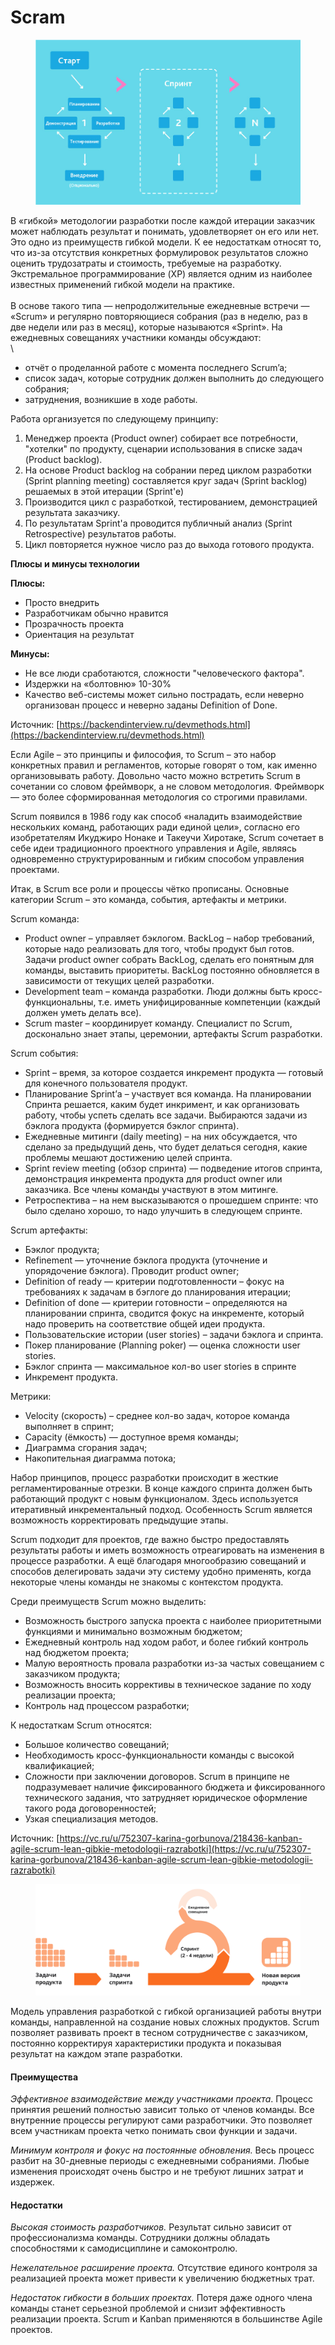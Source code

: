 # Scram

<figure><img src="../../.gitbook/assets/f513f0e8c58c492584f53b0c21122647.jpg" alt=""><figcaption></figcaption></figure>

В «гибкой» методологии разработки после каждой итерации заказчик может наблюдать результат и понимать, удовлетворяет он его или нет. Это одно из преимуществ гибкой модели. К ее недостаткам относят то, что из-за отсутствия конкретных формулировок результатов сложно оценить трудозатраты и стоимость, требуемые на разработку. Экстремальное программирование (XP) является одним из наиболее известных применений гибкой модели на практике.\
\
В основе такого типа — непродолжительные ежедневные встречи — «Scrum» и регулярно повторяющиеся собрания (раз в неделю, раз в две недели или раз в месяц), которые называются «Sprint». На ежедневных совещаниях участники команды обсуждают:\
\


* отчёт о проделанной работе с момента последнего Scrum’a;
* список задач, которые сотрудник должен выполнить до следующего собрания;
* затруднения, возникшие в ходе работы.

Работа организуется по следующему принципу:

1. Менеджер проекта (Product owner) собирает все потребности, "хотелки" по продукту, сценарии использования в списке задач (Product backlog).
2. На основе Product backlog на собрании перед циклом разработки (Sprint planning meeting) составляется круг задач (Sprint backlog) решаемых в этой итерации (Sprint'e)
3. Производится цикл с разработкой, тестированием, демонстрацией результата заказчику.
4. По результатам Sprint'а проводится публичный анализ (Sprint Retrospective) результатов работы.
5. Цикл повторяется нужное число раз до выхода готового продукта.

**Плюсы и минусы технологии**

**Плюсы:**

* Просто внедрить
* Разработчикам обычно нравится
* Прозрачность проекта
* Ориентация на результат

**Минусы:**

* Не все люди сработаются, сложности "человеческого фактора".
* Издержки на «болтовню» 10-30%
* Качество веб-системы может сильно пострадать, если неверно организован процесс и неверно заданы Definition of Done.

Источник: [https://backendinterview.ru/devmethods.html](https://backendinterview.ru/devmethods.html)







Если Agile – это принципы и философия, то Scrum – это набор конкретных правил и регламентов, которые говорят о том, как именно организовывать работу. Довольно часто можно встретить Scrum в сочетании со словом фреймворк, а не словом методология. Фреймворк — это более сформированная методология со строгими правилами.

Scrum появился в 1986 году как способ «наладить взаимодействие нескольких команд, работающих ради единой цели», согласно его изобретателям Икуджиро Нонаке и Такеучи Хиротаке, Scrum сочетает в себе идеи традиционного проектного управления и Agile, являясь одновременно структурированным и гибким способом управления проектами.

Итак, в Scrum все роли и процессы чётко прописаны. Основные категории Scrum – это команда, события, артефакты и метрики.

Scrum команда:

* Product owner – управляет бэклогом. BackLog – набор требований, которые надо реализовать для того, чтобы продукт был готов. Задачи product owner собрать BackLog, сделать его понятным для команды, выставить приоритеты. BackLog постоянно обновляется в зависимости от текущих целей разработки.
* Development team – команда разработки. Люди должны быть кросс-функциональны, т.е. иметь унифицированные компетенции (каждый должен уметь делать все).
* Scrum master – координирует команду. Специалист по Scrum, досконально знает этапы, церемонии, артефакты Scrum разработки.

Scrum события:

* Sprint – время, за которое создается инкремент продукта — готовый для конечного пользователя продукт.
* Планирование Sprint’а – участвует вся команда. На планировании Спринта решается, каким будет инкримент, и как организовать работу, чтобы успеть сделать все задачи. Выбираются задачи из бэклога продукта (формируется бэклог спринта).
* Ежедневные митинги (daily meeting) – на них обсуждается, что сделано за предыдущий день, что будет делаться сегодня, какие проблемы мешают достижению целей спринта.
* Sprint review meeting (обзор спринта) — подведение итогов спринта, демонстрация инкремента продукта для product owner или заказчика. Все члены команды участвуют в этом митинге.
* Ретроспектива – на нем высказываются о прошедшем спринте: что было сделано хорошо, то надо улучшить в следующем спринте.

Scrum артефакты:

* Бэклог продукта;
* Refinement — уточнение бэклога продукта (уточнение и упорядочение бэклога). Проводит product owner;
* Definition of ready — критерии подготовленности – фокус на требованиях к задачам в бэглоге до планирования итерации;
* Definition of done — критерии готовности – определяются на планировании спринта, сводится фокус на инкременте, который надо проверить на соответствие общей идеи продукта.
* Пользовательские истории (user stories) – задачи бэклога и спринта.
* Покер планирование (Planning poker) — оценка сложности user stories.
* Бэклог спринта — максимальное кол-во user stories в спринте
* Инкремент продукта.

Метрики:

* Velocity (скорость) – среднее кол-во задач, которое команда выполняет в спринт;
* Capacity (ёмкость) — доступное время команды;
* Диаграмма сгорания задач;
* Накопительная диаграмма потока;

Набор принципов, процесс разработки происходит в жесткие регламентированные отрезки. В конце каждого спринта должен быть работающий продукт с новым функционалом. Здесь используется итеративный инкрементальный подход. Особенность Scrum является возможность корректировать предыдущие этапы.

Scrum подходит для проектов, где важно быстро предоставлять результаты работы и иметь возможность отреагировать на изменения в процессе разработки. А ещё благодаря многообразию совещаний и способов делегировать задачи эту систему удобно применять, когда некоторые члены команды не знакомы с контекстом продукта.

Среди преимуществ Scrum можно выделить:

* Возможность быстрого запуска проекта с наиболее приоритетными функциями и минимально возможным бюджетом;
* Ежедневный контроль над ходом работ, и более гибкий контроль над бюджетом проекта;
* Малую вероятность провала разработки из-за частых совещанием с заказчиком продукта;
* Возможность вносить коррективы в техническое задание по ходу реализации проекта;
* Контроль над процессом разработки;

К недостаткам Scrum относятся:

* Большое количество совещаний;
* Необходимость кросс-функциональности команды с высокой квалификацией;
* Сложности при заключении договоров. Scrum в принципе не подразумевает наличие фиксированного бюджета и фиксированного технического задания, что затрудняет юридическое оформление такого рода договоренностей;
* Узкая специализация методов.

Источник: [https://vc.ru/u/752307-karina-gorbunova/218436-kanban-agile-scrum-lean-gibkie-metodologii-razrabotki](https://vc.ru/u/752307-karina-gorbunova/218436-kanban-agile-scrum-lean-gibkie-metodologii-razrabotki)





<figure><img src="../../.gitbook/assets/Scrum-2x.png" alt=""><figcaption></figcaption></figure>



Модель управления разработкой с гибкой организацией работы внутри команды, направленной на создание новых сложных продуктов. Scrum позволяет развивать проект в тесном сотрудничестве с заказчиком, постоянно корректируя характеристики продукта и показывая результат на каждом этапе разработки.

#### Преимущества

_Эффективное взаимодействие между участниками проекта_. Процесс принятия решений полностью зависит только от членов команды. Все внутренние процессы регулируют сами разработчики. Это позволяет всем участникам проекта четко понимать свои функции и задачи.

_Минимум контроля и фокус на постоянные обновления._ Весь процесс разбит на 30-дневные периоды с ежедневными собраниями. Любые изменения происходят очень быстро и не требуют лишних затрат и издержек.

#### Недостатки

_Высокая стоимость разработчиков._ Результат сильно зависит от профессионализма команды. Сотрудники должны обладать способностями к самодисциплине и самоконтролю.

_Нежелательное расширение проекта._ Отсутствие единого контроля за реализацией проекта может привести к увеличению бюджетных трат.

_Недостаток гибкости в больших проектах._ Потеря даже одного члена команды станет серьезной проблемой и снизит эффективность реализации проекта. Scrum и Kanban применяются в большинстве Agile проектов.
